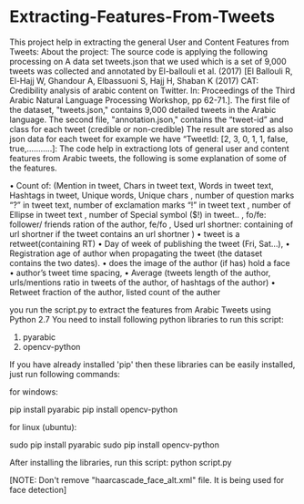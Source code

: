 # Extracting-Features-From-Tweets
This project help in extracting the general User and Content Features from Tweets:
About the project:
The source code is applying the following processing on A data set tweets.json that we used which is  a set of 9,000 tweets was collected and annotated by El-ballouli et al. (2017) [El Ballouli R, El-Hajj W, Ghandour A, Elbassuoni S, Hajj H, Shaban K (2017) CAT: Credibility analysis of arabic content on Twitter. In: Proceedings of the Third Arabic Natural Language Processing Workshop, pp 62-71.]. 
 The first file of the dataset, "tweets.json," contains 9,000 detailed tweets in the Arabic language. The second file, "annotation.json," contains the “tweet-id” and class for each tweet (credible or non-credible)
The result are stored as also json data for each tweet for example we have “TweetId: [2, 3, 0, 1, 1, false, true,………..]: 
The code help in extractiong lots of general user and content features from Arabic tweets, the following is some explanation of some of the features.

•	Count of: (Mention in tweet, Chars in tweet text, Words in tweet text, Hashtags in tweet, Unique words, Unique chars , number of question marks “?” in tweet text, number of exclamation marks “!” in tweet text , number of Ellipse in tweet text , number of Special symbol ($!) in tweet..  , fo/fe: follower/ friends ration of the author, fe/fo  , Used url shortner: containing of url shortner if the tweet contains an url shortner )
•	tweet is a retweet(containing RT)
•	Day of week of publishing the tweet (Fri, Sat…),
•	Registration age of author when propagating the tweet (the dataset contains the two dates).
•	does the image  of the author (if has) hold a face
•	author’s tweet time spacing,
•	Average (tweets length of the author, urls/mentions ratio in tweets of the author, of hashtags of the author)
•	Retweet fraction of the author, listed count of the auther

you run the script.py to extract the features from Arabic Tweets using Python 2.7
You need to install following python libraries to run this script:
1) pyarabic
2) opencv-python

If you have already installed 'pip' then these libraries can be easily installed, just run following commands:

for windows:

pip install pyarabic
pip install opencv-python

for linux (ubuntu):

sudo pip install pyarabic
sudo pip install opencv-python

After installing the libraries, run this script:
python script.py

[NOTE: Don't remove "haarcascade_face_alt.xml" file. It is being used for face detection]
